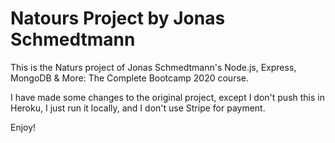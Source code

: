# Natours Project by Jonas Schmedtmann

This is the Naturs project of Jonas Schmedtmann's Node.js, Express, MongoDB & More: The Complete Bootcamp 2020 course.

I have made some changes to the original project, except I don't push this in Heroku, I just run it locally, and I don't use Stripe for payment.

Enjoy!
